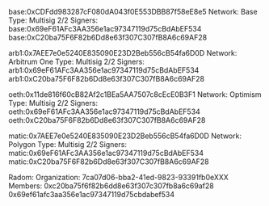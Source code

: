 base:0xCDFdd983287cF080dA043f0E553DBB87f58eE8e5
	Network: Base
	Type: Multisig 2/2
	Signers: 
		base:0x69eF61AFc3AA356e1ac97347119d75cBdAbEF534
		base:0xC20ba75F6F82b6Dd8e63f307C307fB8A6c69AF28

arb1:0x7AEE7e0e5240E835090E23D2Beb556cB54fa6D0D
	Network: Arbitrum One
	Type: Multisig 2/2
	Signers: 
		arb1:0x69eF61AFc3AA356e1ac97347119d75cBdAbEF534
		arb1:0xC20ba75F6F82b6Dd8e63f307C307fB8A6c69AF28

oeth:0x11de816f60cB82Af2c1BEa5AA7507c8cEcE0B3F1
	Network: Optimism
	Type: Multisig 2/2
	Signers: 
		oeth:0x69eF61AFc3AA356e1ac97347119d75cBdAbEF534
		oeth:0xC20ba75F6F82b6Dd8e63f307C307fB8A6c69AF28

matic:0x7AEE7e0e5240E835090E23D2Beb556cB54fa6D0D
	Network: Polygon
	Type: Multisig 2/2
	Signers: 
		matic:0x69eF61AFc3AA356e1ac97347119d75cBdAbEF534
		matic:0xC20ba75F6F82b6Dd8e63f307C307fB8A6c69AF28
		


Radom: 
	Organization: 7ca07d06-bba2-41ed-9823-93391fb0eXXX
	Members:
		0xc20ba75f6f82b6dd8e63f307c307fb8a6c69af28
		0x69ef61afc3aa356e1ac97347119d75cbdabef534
